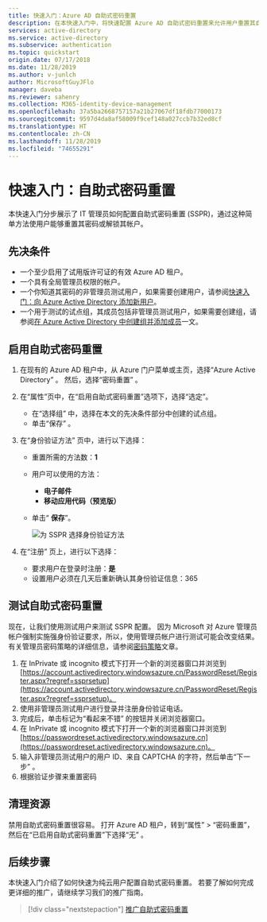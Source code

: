 ```yaml
---
title: 快速入门：Azure AD 自助式密码重置
description: 在本快速入门中，将快速配置 Azure AD 自助式密码重置来允许用户重置其自己的密码
services: active-directory
ms.service: active-directory
ms.subservice: authentication
ms.topic: quickstart
origin.date: 07/17/2018
ms.date: 11/28/2019
ms.author: v-junlch
author: MicrosoftGuyJFlo
manager: daveba
ms.reviewer: sahenry
ms.collection: M365-identity-device-management
ms.openlocfilehash: 37a5ba2668757157a21b27067df18fdb77000173
ms.sourcegitcommit: 9597d4da8af58009f9cef148a027ccb7b32ed8cf
ms.translationtype: HT
ms.contentlocale: zh-CN
ms.lasthandoff: 11/28/2019
ms.locfileid: "74655291"
---
```

# <a name="quickstart-self-service-password-reset"></a>快速入门：自助式密码重置

本快速入门分步展示了 IT 管理员如何配置自助式密码重置 (SSPR)，通过这种简单方法使用户能够重置其密码或解锁其帐户。

## <a name="prerequisites"></a>先决条件

* 一个至少启用了试用版许可证的有效 Azure AD 租户。
* 一个具有全局管理员权限的帐户。
* 一个你知道其密码的非管理员测试用户，如果需要创建用户，请参阅[快速入门：向 Azure Active Directory 添加新用户](../add-users-azure-active-directory.md)。
* 一个用于测试的试点组，其成员包括非管理员测试用户，如果需要创建组，请参阅[在 Azure Active Directory 中创建组并添加成员](../active-directory-groups-create-azure-portal.md)一文。

## <a name="enable-self-service-password-reset"></a>启用自助式密码重置

1. 在现有的 Azure AD 租户中，从 Azure 门户菜单或主页，选择“Azure Active Directory”   。 然后，选择“密码重置”  。

2. 在“属性”页中，在“启用自助式密码重置”选项下，选择“选定”。   
    * 在“选择组”  中，选择在本文的先决条件部分中创建的试点组。
    * 单击“保存”  。

3. 在“身份验证方法”  页中，进行以下选择：
   * 重置所需的方法数：**1**
   * 用户可以使用的方法：
      * **电子邮件**
      * **移动应用代码（预览版）**
   * 单击“ **保存**”。

     ![为 SSPR 选择身份验证方法][Authentication]

4. 在“注册”  页上，进行以下选择：
   * 要求用户在登录时注册：**是**
   * 设置用户必须在几天后重新确认其身份验证信息：365 

## <a name="test-self-service-password-reset"></a>测试自助式密码重置

现在，让我们使用测试用户来测试 SSPR 配置。 因为 Microsoft 对 Azure 管理员帐户强制实施强身份验证要求，所以，使用管理员帐户进行测试可能会改变结果。 有关管理员密码策略的详细信息，请参阅[密码策略](concept-sspr-policy.md)文章。

1. 在 InPrivate 或 incognito 模式下打开一个新的浏览器窗口并浏览到 [https://account.activedirectory.windowsazure.cn/PasswordReset/Register.aspx?regref=ssprsetup](https://account.activedirectory.windowsazure.cn/PasswordReset/Register.aspx?regref=ssprsetup)。
2. 使用非管理员测试用户进行登录并注册身份验证电话。
3. 完成后，单击标记为“看起来不错”  的按钮并关闭浏览器窗口。
4. 在 InPrivate 或 incognito 模式下打开一个新的浏览器窗口并浏览到 [https://passwordreset.activedirectory.windowsazure.cn](https://passwordreset.activedirectory.windowsazure.cn)。
5. 输入非管理员测试用户的用户 ID、来自 CAPTCHA 的字符，然后单击“下一步”  。
6. 根据验证步骤来重置密码

## <a name="clean-up-resources"></a>清理资源

禁用自助式密码重置很容易。 打开 Azure AD 租户，转到“属性” > “密码重置”，然后在“已启用自助式密码重置”下选择“无”     。

## <a name="next-steps"></a>后续步骤

本快速入门介绍了如何快速为纯云用户配置自助式密码重置。 若要了解如何完成更详细的推广，请继续学习我们的推广指南。

> [!div class="nextstepaction"]
> [推广自助式密码重置](howto-sspr-deployment.md)

[Authentication]: ./media/quickstart-sspr/sspr-authentication-methods.png "可用的 Azure AD 身份验证方法和所需数量"

<!-- Update_Description: wording update -->